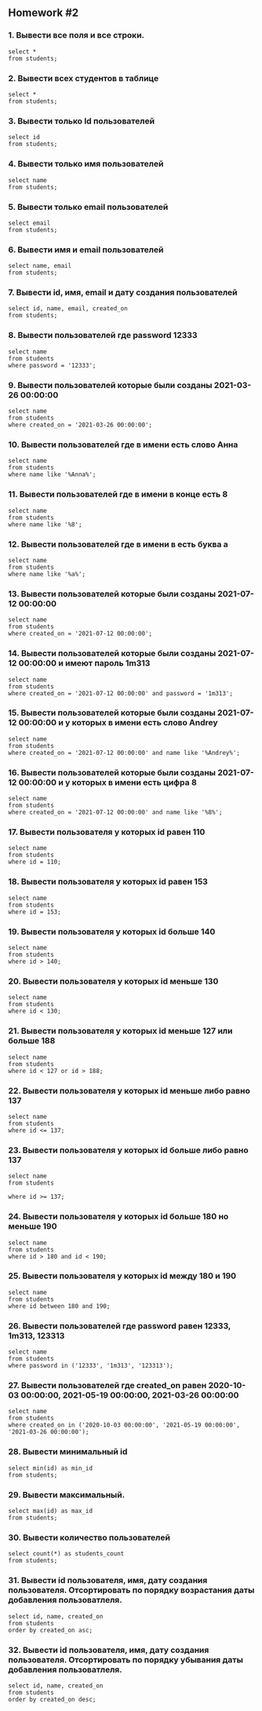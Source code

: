 ## Homework #2
 
### 1. Вывести все поля и все строки.
```
select * 
from students;
```
### 2. Вывести всех студентов в таблице
```
select *
from students;
```

### 3. Вывести только Id пользователей
```
select id
from students;
```
### 4. Вывести только имя пользователей
```
select name
from students;
```
### 5. Вывести только email пользователей
```
select email
from students;
```
### 6. Вывести имя и email пользователей
```
select name, email
from students;
```
### 7. Вывести id, имя, email и дату создания пользователей
```
select id, name, email, created_on
from students;
```
### 8. Вывести пользователей где password 12333
```
select name
from students
where password = '12333';
```
### 9. Вывести пользователей которые были созданы 2021-03-26 00:00:00
```
select name
from students
where created_on = '2021-03-26 00:00:00';
```
### 10. Вывести пользователей где в имени есть слово Анна
```
select name
from students
where name like '%Anna%';
```
### 11. Вывести пользователей где в имени в конце есть 8
```
select name
from students
where name like '%8';
```
### 12. Вывести пользователей где в имени в есть буква а
```
select name
from students
where name like '%a%';
```
### 13. Вывести пользователей которые были созданы 2021-07-12 00:00:00
```
select name
from students
where created_on = '2021-07-12 00:00:00';
```
### 14. Вывести пользователей которые были созданы 2021-07-12 00:00:00 и имеют пароль 1m313
```
select name
from students
where created_on = '2021-07-12 00:00:00' and password = '1m313';
```
### 15. Вывести пользователей которые были созданы 2021-07-12 00:00:00 и у которых в имени есть слово Andrey
```
select name
from students
where created_on = '2021-07-12 00:00:00' and name like '%Andrey%';
```
### 16. Вывести пользователей которые были созданы 2021-07-12 00:00:00 и у которых в имени есть цифра 8
```
select name
from students
where created_on = '2021-07-12 00:00:00' and name like '%8%';
```
### 17. Вывести пользователя у которых id равен 110
```
select name
from students
where id = 110;
```
### 18. Вывести пользователя у которых id равен 153
```
select name
from students
where id = 153;
```
### 19. Вывести пользователя у которых id больше 140
```
select name
from students
where id > 140;
```
### 20. Вывести пользователя у которых id меньше 130
```
select name
from students
where id < 130;
```
### 21. Вывести пользователя у которых id меньше 127 или больше 188
```
select name
from students
where id < 127 or id > 188;
```
### 22. Вывести пользователя у которых id меньше либо равно 137
```
select name
from students
where id <= 137;
```
### 23. Вывести пользователя у которых id больше либо равно 137
```
select name
from students

where id >= 137;
```
### 24. Вывести пользователя у которых id больше 180 но меньше 190
```
select name
from students
where id > 180 and id < 190;
```
### 25. Вывести пользователя у которых id между 180 и 190
```
select name
from students
where id between 180 and 190;
```
### 26. Вывести пользователей где password равен 12333, 1m313, 123313
```
select name
from students
where password in ('12333', '1m313', '123313');
```
### 27. Вывести пользователей где created_on равен 2020-10-03 00:00:00, 2021-05-19 00:00:00, 2021-03-26 00:00:00
```
select name
from students
where created_on in ('2020-10-03 00:00:00', '2021-05-19 00:00:00', '2021-03-26 00:00:00');
```
### 28. Вывести минимальный id 
```
select min(id) as min_id 
from students;
```
### 29. Вывести максимальный.
```
select max(id) as max_id 
from students;
```
### 30. Вывести количество пользователей
```
select count(*) as students_count 
from students;
```
### 31. Вывести id пользователя, имя, дату создания пользователя. Отсортировать по порядку возрастания даты добавления пользоватлеля.
```
select id, name, created_on 
from students
order by created_on asc;
```
### 32. Вывести id пользователя, имя, дату создания пользователя. Отсортировать по порядку убывания даты добавления пользоватлеля.
```
select id, name, created_on 
from students
order by created_on desc;
```
